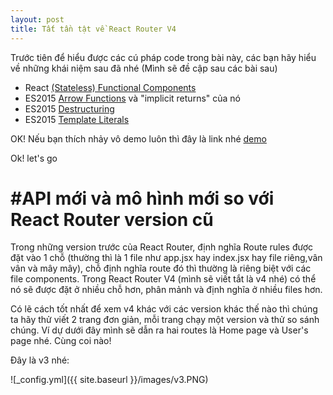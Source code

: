 ```yaml
---
layout: post
title: Tất tần tật về React Router V4
---
```

Trước tiên để hiểu được các cú pháp code trong bài này, các bạn hãy hiểu về những khái niệm sau đã nhé (Mình sẽ đề cập sau các bài sau)
- React [(Stateless) Functional Components ](https://reactjs.org/docs/components-and-props.html)
- ES2015 [Arrow Functions](https://developer.mozilla.org/en-US/docs/Web/JavaScript/Reference/Functions/Arrow_functions) và "implicit returns" của nó
- ES2015 [Destructuring](https://developer.mozilla.org/en-US/docs/Web/JavaScript/Reference/Operators/Destructuring_assignment)
- ES2015 [Template Literals](https://developer.mozilla.org/en-US/docs/Web/JavaScript/Reference/Template_literals)

OK! Nếu bạn thích nhảy vô demo luôn thì đây là link nhé
[demo](https://codepen.io/bradwestfall/project/editor/XWNWge/?preview_height=50&open_file=src/app.js)

Ok! let's go

# #API mới và mô hình mới so với React Router version cũ
Trong những version trước của React Router, định nghĩa Route rules được đặt vào 1 chỗ (thường thì là 1 file như app.jsx hay index.jsx hay file riêng,vân vân và mây mây), chỗ định nghĩa route đó thì thường là riêng biệt với các file components. Trong React Router V4 (mình sẽ viết tắt là v4 nhé) có thể nó sẽ được đặt ở nhiều chỗ hơn, phân mảnh và định nghĩa ở nhiều files hơn. 

Có lẽ cách tốt nhất để xem v4 khác với các version khác thế nào thì chúng ta hãy thử viết 2 trang đơn giản, mỗi trang chạy một version và thử so sánh chúng. Ví dự dưới đây mình sẽ dẫn ra hai routes là Home page và User's page nhé. Cùng coi nào!

Đây là v3 nhé:

![_config.yml]({{ site.baseurl }}/images/v3.PNG)
